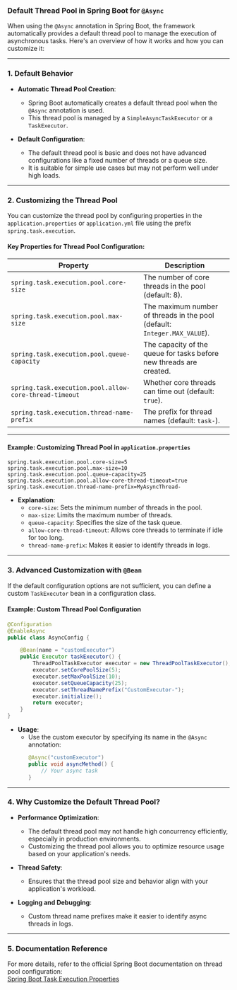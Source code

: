 ### **Default Thread Pool in Spring Boot for `@Async`**

When using the `@Async` annotation in Spring Boot, the framework automatically provides a default thread pool to manage the execution of asynchronous tasks. Here's an overview of how it works and how you can customize it:

---

### **1. Default Behavior**

- **Automatic Thread Pool Creation**:
  - Spring Boot automatically creates a default thread pool when the `@Async` annotation is used.
  - This thread pool is managed by a `SimpleAsyncTaskExecutor` or a `TaskExecutor`.

- **Default Configuration**:
  - The default thread pool is basic and does not have advanced configurations like a fixed number of threads or a queue size.
  - It is suitable for simple use cases but may not perform well under high loads.

---

### **2. Customizing the Thread Pool**

You can customize the thread pool by configuring properties in the `application.properties` or `application.yml` file using the prefix `spring.task.execution`.

#### **Key Properties for Thread Pool Configuration**:

| Property                                     | Description                                                                 |
|---------------------------------------------|-----------------------------------------------------------------------------|
| `spring.task.execution.pool.core-size`      | The number of core threads in the pool (default: 8).                        |
| `spring.task.execution.pool.max-size`       | The maximum number of threads in the pool (default: `Integer.MAX_VALUE`).   |
| `spring.task.execution.pool.queue-capacity` | The capacity of the queue for tasks before new threads are created.         |
| `spring.task.execution.pool.allow-core-thread-timeout` | Whether core threads can time out (default: `true`).                      |
| `spring.task.execution.thread-name-prefix`  | The prefix for thread names (default: `task-`).                             |

---

#### **Example: Customizing Thread Pool in `application.properties`**
```properties
spring.task.execution.pool.core-size=5
spring.task.execution.pool.max-size=10
spring.task.execution.pool.queue-capacity=25
spring.task.execution.pool.allow-core-thread-timeout=true
spring.task.execution.thread-name-prefix=MyAsyncThread-
```

- **Explanation**:
  - `core-size`: Sets the minimum number of threads in the pool.
  - `max-size`: Limits the maximum number of threads.
  - `queue-capacity`: Specifies the size of the task queue.
  - `allow-core-thread-timeout`: Allows core threads to terminate if idle for too long.
  - `thread-name-prefix`: Makes it easier to identify threads in logs.

---

### **3. Advanced Customization with `@Bean`**

If the default configuration options are not sufficient, you can define a custom `TaskExecutor` bean in a configuration class.

#### **Example: Custom Thread Pool Configuration**
```java
@Configuration
@EnableAsync
public class AsyncConfig {

    @Bean(name = "customExecutor")
    public Executor taskExecutor() {
        ThreadPoolTaskExecutor executor = new ThreadPoolTaskExecutor();
        executor.setCorePoolSize(5);
        executor.setMaxPoolSize(10);
        executor.setQueueCapacity(25);
        executor.setThreadNamePrefix("CustomExecutor-");
        executor.initialize();
        return executor;
    }
}
```

- **Usage**:
  - Use the custom executor by specifying its name in the `@Async` annotation:
    ```java
    @Async("customExecutor")
    public void asyncMethod() {
        // Your async task
    }
    ```

---

### **4. Why Customize the Default Thread Pool?**

- **Performance Optimization**:
  - The default thread pool may not handle high concurrency efficiently, especially in production environments.
  - Customizing the thread pool allows you to optimize resource usage based on your application's needs.

- **Thread Safety**:
  - Ensures that the thread pool size and behavior align with your application's workload.

- **Logging and Debugging**:
  - Custom thread name prefixes make it easier to identify async threads in logs.

---

### **5. Documentation Reference**

For more details, refer to the official Spring Boot documentation on thread pool configuration:  
[Spring Boot Task Execution Properties](https://docs.spring.io/spring-boot/appendix/application-properties/index.html#application-properties.core.spring.task.execution.pool.allow-core-thread-timeout)

 
